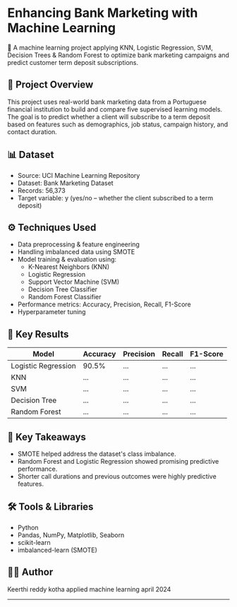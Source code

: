 # Enhancing Bank Marketing with Machine Learning

🏦 A machine learning project applying KNN, Logistic Regression, SVM, Decision Trees & Random Forest to optimize bank marketing campaigns and predict customer term deposit subscriptions.

## 📂 Project Overview

This project uses real-world bank marketing data from a Portuguese financial institution to build and compare five supervised learning models. The goal is to predict whether a client will subscribe to a term deposit based on features such as demographics, job status, campaign history, and contact duration.

## 📊 Dataset

- Source: UCI Machine Learning Repository  
- Dataset: Bank Marketing Dataset  
- Records: 56,373
- Target variable: y (yes/no – whether the client subscribed to a term deposit)

## ⚙️ Techniques Used

- Data preprocessing & feature engineering
- Handling imbalanced data using SMOTE
- Model training & evaluation using:
  - K-Nearest Neighbors (KNN)
  - Logistic Regression
  - Support Vector Machine (SVM)
  - Decision Tree Classifier
  - Random Forest Classifier
- Performance metrics: Accuracy, Precision, Recall, F1-Score
- Hyperparameter tuning

## 🧪 Key Results

| Model               | Accuracy | Precision | Recall | F1-Score |
|--------------------|----------|-----------|--------|----------|
| Logistic Regression| 90.5%    | ...       | ...    | ...      |
| KNN                | ...      | ...       | ...    | ...      |
| SVM                | ...      | ...       | ...    | ...      |
| Decision Tree      | ...      | ...       | ...    | ...      |
| Random Forest      | ...      | ...       | ...    | ...      

## 📌 Key Takeaways

- SMOTE helped address the dataset's class imbalance.
- Random Forest and Logistic Regression showed promising predictive performance.
- Shorter call durations and previous outcomes were highly predictive features.

## 🛠️ Tools & Libraries

- Python
- Pandas, NumPy, Matplotlib, Seaborn
- scikit-learn
- imbalanced-learn (SMOTE)


## 👨‍💻 Author

Keerthi reddy kotha
applied machine learning
april 2024

---


